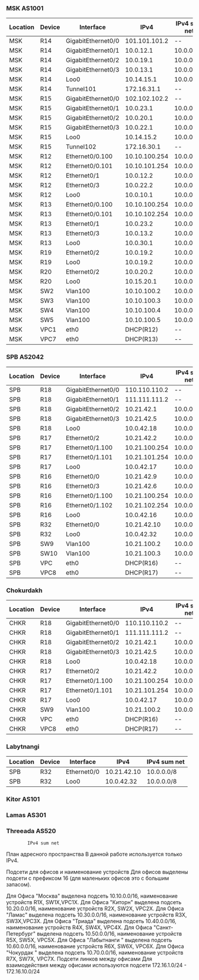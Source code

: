 ### MSK AS1001 ###

| Location  | Device | Interface  |  IPv4  | IPv4 sum net |
| ------------- | ------------- | ------------- | ------------- | ------------- |
| MSK  | R14  | GigabitEthernet0/0  | 101.101.101.2  | -- |
| MSK  | R14  | GigabitEthernet0/1  | 10.0.12.1  |10.0.0.0/8 |
| MSK  | R14  | GigabitEthernet0/2  | 10.0.19.1  | 10.0.0.0/8 |
| MSK  | R14  | GigabitEthernet0/3  | 10.0.13.1  |10.0.0.0/8 |
| MSK  | R14  | Loo0  | 10.14.15.1   | 10.0.0.0/8 |
| MSK  | R14  | Tunnel101  | 172.16.31.1   | -- |
| MSK  | R15  | GigabitEthernet0/0  | 102.102.102.2  | -- |
| MSK  | R15  | GigabitEthernet0/1  | 10.0.23.1  | 10.0.0.0/8|
| MSK  | R15  | GigabitEthernet0/2  | 10.0.20.1  |10.0.0.0/8 |
| MSK  | R15  | GigabitEthernet0/3  | 10.0.22.1  | 10.0.0.0/8 |
| MSK  | R15  | Loo0  | 10.14.15.2   | 10.0.0.0/8 |
| MSK  | R15  | Tunnel102  | 172.16.30.1   | -- |
| MSK  | R12  | Ethernet0/0.100              | 10.10.100.254     | 10.0.0.0/8 |
| MSK  | R12  | Ethernet0/0.101  | 10.10.101.254     | 10.0.0.0/8 |
| MSK  | R12  | Ethernet0/1  | 10.0.12.2         | 10.0.0.0/8 |
| MSK  | R12  | Ethernet0/3   | 10.0.22.2         | 10.0.0.0/8 |
| MSK  | R12  | Loo0  | 10.0.10.1         | 10.0.0.0/8 |
| MSK  | R13 | Ethernet0/0.100              | 10.10.100.254    | 10.0.0.0/8 |
| MSK  | R13  | Ethernet0/0.101  | 10.10.102.254       | 10.0.0.0/8 |
| MSK  | R13  | Ethernet0/1  | 10.0.23.2               | 10.0.0.0/8 |
| MSK  | R13  | Ethernet0/3   | 10.0.13.2               | 10.0.0.0/8 |
| MSK  | R13  | Loo0  | 10.0.30.1              | 10.0.0.0/8 |
| MSK  | R19  | Ethernet0/2  | 10.0.19.2        | 10.0.0.0/8 |
| MSK  | R19  | Loo0  | 10.0.19.2               | 10.0.0.0/8 |
| MSK  | R20  | Ethernet0/2   | 10.0.20.2              | 10.0.0.0/8 |
| MSK  | R20  | Loo0  | 10.15.20.1              | 10.0.0.0/8 |
| MSK  | SW2  | Vlan100  | 10.10.100.2  | 10.0.0.0/8 |
| MSK  | SW3  | Vlan100  | 10.10.100.3  |10.0.0.0/8 |
| MSK  | SW4  | Vlan100  | 10.10.100.4  | 10.0.0.0/8 |
| MSK  | SW5  | Vlan100  |10.10.100.5  | 10.0.0.0/8 |
| MSK  | VPC1  | eth0  | DHCP(R12)  | -- |
| MSK  | VPC7  | eth0  | DHCP(R13)  | -- |

### SPB AS2042 ###

| Location  | Device | Interface  |  IPv4  | IPv4 sum net |
| ------------- | ------------- | ------------- | ------------- | ------------- |
| SPB  | R18  | GigabitEthernet0/0  | 110.110.110.2  | -- |
| SPB  | R18  | GigabitEthernet0/1  | 111.111.111.2  | -- |
| SPB  | R18  | GigabitEthernet0/2  | 10.21.42.1  | 10.0.0.0/8 |
| SPB  | R18  | GigabitEthernet0/3  | 10.21.42.5   | 10.0.0.0/8 |
| SPB  | R18  | Loo0  | 10.0.42.18  | 10.0.0.0/8 |
| SPB  | R17 | Ethernet0/2  | 10.21.42.2   | 10.0.0.0/8 |
| SPB  | R17 | Ethernet0/1.100  |  10.21.100.254  | 10.0.0.0/8 |
| SPB  | R17 | Ethernet0/1.101  |  10.21.101.254  | 10.0.0.0/8 |
| SPB  | R17  | Loo0  | 10.0.42.17   | 10.0.0.0/8 |
| SPB  | R16 | Ethernet0/0 | 10.21.42.9  | 10.0.0.0/8 |
| SPB  | R16 | Ethernet0/3 | 10.21.42.6  | 10.0.0.0/8 |
| SPB  | R16 | Ethernet0/1.100 | 10.21.100.254 | 10.0.0.0/8 |
| SPB  | R16 | Ethernet0/1.102 | 10.21.102.254 | 10.0.0.0/8 |
| SPB  | R16  | Loo0  | 10.0.42.16   | 10.0.0.0/8 |
| SPB  | R32 | Ethernet0/0      |          10.21.42.10  | 10.0.0.0/8 |
| SPB  | R32  | Loo0  | 10.0.42.32   | 10.0.0.0/8 |
| SPB  | SW9  | Vlan100  | 10.21.100.2  | 10.0.0.0/8 |
| SPB  | SW10  | Vlan100  | 10.21.100.3  |10.0.0.0/8 |
| SPB  | VPC  | eth0  | DHCP(R16)  | -- |
| SPB  | VPC8  | eth0  | DHCP(R17)  | -- |

### Chokurdakh ###

| Location  | Device | Interface  |  IPv4  | IPv4 sum net |
| ------------- | ------------- | ------------- | ------------- | ------------- |
| CHKR  | R18  | GigabitEthernet0/0  | 110.110.110.2  | -- |
| CHKR   | R18  | GigabitEthernet0/1  | 111.111.111.2  | -- |
| CHKR   | R18  | GigabitEthernet0/2  | 10.21.42.1  | 10.0.0.0/8 |
| CHKR   | R18  | GigabitEthernet0/3  | 10.21.42.5   | 10.0.0.0/8 |
| CHKR   | R18  | Loo0  | 10.0.42.18  | 10.0.0.0/8 |
| CHKR  | R17 | Ethernet0/2  | 10.21.42.2   | 10.0.0.0/8 |
| CHKR   | R17 | Ethernet0/1.100  |  10.21.100.254  | 10.0.0.0/8 |
| CHKR  | R17 | Ethernet0/1.101  |  10.21.101.254  | 10.0.0.0/8 |
| CHKR   | R17  | Loo0  | 10.0.42.17   | 10.0.0.0/8 |
| CHKR  | SW9  | Vlan100  | 10.21.100.2  | 10.0.0.0/8 |
| CHKR  | VPC  | eth0  | DHCP(R16)  | -- |
| CHKR  | VPC8  | eth0  | DHCP(R17)  | -- |


### Labytnangi ###

| Location  | Device | Interface  |  IPv4  | IPv4 sum net |
| ------------- | ------------- | ------------- | ------------- | ------------- |
| SPB  | R32 | Ethernet0/0      |          10.21.42.10  | 10.0.0.0/8 |
| SPB  | R32  | Loo0  | 10.0.42.32   | 10.0.0.0/8 |

### Kitor AS101 ###

### Lamas AS301 ###

### Threeada AS520 ###


			IPv4 sum net

План адресного пространства
В данной работе используется только IPv4.

Подсети для офисов и наименование устройств
Для офисов выделены подсети с префиксом 16 (для маленьких офисов это с большим запасом).

Для Офиса "Москва" выделена подсеть 10.10.0.0/16, наименование устройств R1X, SW1X,VPC1X.
Для Офиса "Киторн" выделена подсеть 10.20.0.0/16, наименование устройств R2X, SW2X, VPC2X.
Для Офиса "Ламас" выделена подсеть 10.30.0.0/16, наименование устройств R3X, SW3X,VPC3X.
Для Офиса "Триада" выделена подсеть 10.40.0.0/16, наименование устройств R4X, SW4X, VPC4X.
Для Офиса "Санкт-Петербург" выделена подсеть 10.50.0.0/16, наименование устройств R5X, SW5X, VPC5X.
Для Офиса "Лабытнанги " выделена подсеть 10.60.0.0/16, наименование устройств R6X, SW6X, VPC6X.
Для Офиса "Чокурдак " выделена подсеть 10.70.0.0/16, наименование устройств R7X, SW7X, VPC7X.
Подсети линков между офисами
Для взаимодействия между офисами используются подсети 172.16.1.0/24 - 172.16.10.0/24
